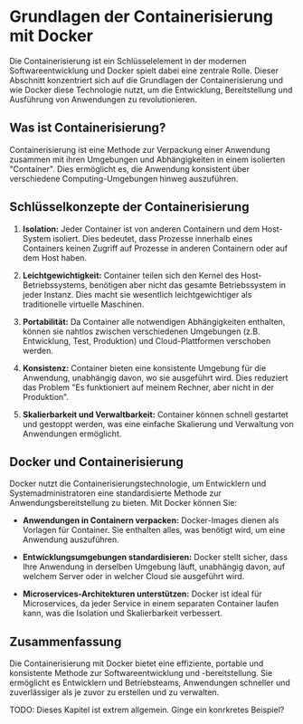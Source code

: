 # Grundlagen der Containerisierung mit Docker

Die Containerisierung ist ein Schlüsselelement in der modernen Softwareentwicklung und Docker spielt dabei eine zentrale
Rolle. Dieser Abschnitt konzentriert sich auf die Grundlagen der Containerisierung und wie Docker diese Technologie
nutzt, um die Entwicklung, Bereitstellung und Ausführung von Anwendungen zu revolutionieren.

## Was ist Containerisierung?

Containerisierung ist eine Methode zur Verpackung einer Anwendung zusammen mit ihren Umgebungen und Abhängigkeiten in
einem isolierten "Container". Dies ermöglicht es, die Anwendung konsistent über verschiedene Computing-Umgebungen hinweg
auszuführen.

## Schlüsselkonzepte der Containerisierung

1. **Isolation:** Jeder Container ist von anderen Containern und dem Host-System isoliert. Dies bedeutet, dass Prozesse
   innerhalb eines Containers keinen Zugriff auf Prozesse in anderen Containern oder auf dem Host haben.

2. **Leichtgewichtigkeit:** Container teilen sich den Kernel des Host-Betriebssystems, benötigen aber nicht das gesamte
   Betriebssystem in jeder Instanz. Dies macht sie wesentlich leichtgewichtiger als traditionelle virtuelle Maschinen.

3. **Portabilität:** Da Container alle notwendigen Abhängigkeiten enthalten, können sie nahtlos zwischen verschiedenen
   Umgebungen (z.B. Entwicklung, Test, Produktion) und Cloud-Plattformen verschoben werden.

4. **Konsistenz:** Container bieten eine konsistente Umgebung für die Anwendung, unabhängig davon, wo sie ausgeführt
   wird. Dies reduziert das Problem "Es funktioniert auf meinem Rechner, aber nicht in der Produktion".

5. **Skalierbarkeit und Verwaltbarkeit:** Container können schnell gestartet und gestoppt werden, was eine einfache
   Skalierung und Verwaltung von Anwendungen ermöglicht.

## Docker und Containerisierung

Docker nutzt die Containerisierungstechnologie, um Entwicklern und Systemadministratoren eine standardisierte Methode
zur Anwendungsbereitstellung zu bieten. Mit Docker können Sie:

- **Anwendungen in Containern verpacken:** Docker-Images dienen als Vorlagen für Container. Sie enthalten alles, was
  benötigt wird, um eine Anwendung auszuführen.

- **Entwicklungsumgebungen standardisieren:** Docker stellt sicher, dass Ihre Anwendung in derselben Umgebung läuft,
  unabhängig davon, auf welchem Server oder in welcher Cloud sie ausgeführt wird.

- **Microservices-Architekturen unterstützen:** Docker ist ideal für Microservices, da jeder Service in einem separaten
  Container laufen kann, was die Isolation und Skalierbarkeit verbessert.

## Zusammenfassung

Die Containerisierung mit Docker bietet eine effiziente, portable und konsistente Methode zur Softwareentwicklung und
-bereitstellung. Sie ermöglicht es Entwicklern und Betriebsteams, Anwendungen schneller und zuverlässiger als je zuvor
zu erstellen und zu verwalten.

TODO: Dieses Kapitel ist extrem allgemein. Ginge ein konrkretes Beispiel?

